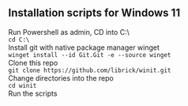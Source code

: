 ## Installation scripts for Windows 11

Run Powershell as admin, CD into C:\  
`cd C:\`  
Install git with native package manager winget  
`winget install --id Git.Git -e --source winget`  
Clone this repo  
`git clone https://github.com/librick/winit.git`  
Change directories into the repo  
`cd winit`  
Run the scripts
